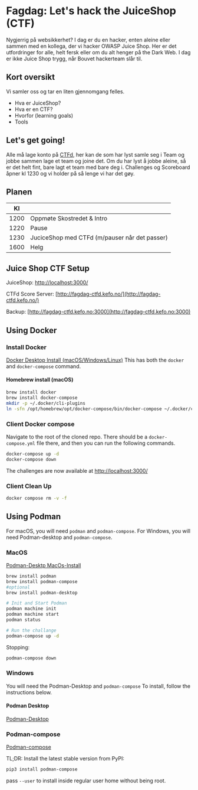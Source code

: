 # Fagdag: Let's hack the JuiceShop (CTF)

Nygjerrig på websikkerhet?
I dag er du en hacker, enten aleine eller sammen med en kollega, der vi hacker OWASP Juice Shop.
Her er det utfordringer for alle, helt fersk eller om du alt henger på the Dark Web. I dag er ikke Juice Shop trygg, når Bouvet hackerteam slår til.

## Kort oversikt

Vi samler oss og tar en liten gjennomgang felles.

- Hva er JuiceShop?
- Hva er en CTF?
- Hvorfor (learning goals)
- Tools

## Let's get going!

Alle må lage konto på [CTFd](http://fagdag-ctfd.kefo.no/), her kan de som har lyst samle seg i Team og jobbe sammen lage et team og joine det.
Om du har lyst å jobbe aleine, så er det helt fint, bare lagt et team med bare deg i.
Challenges og Scoreboard åpner kl 1230 og vi holder på så lenge vi har det gøy.

## Planen

| Kl | |  
| --- | --- |
| 1200 | Oppmøte Skostredet & Intro |
| 1220 | Pause  |
| 1230 | JuciceShop med CTFd (m/pauser når det passer) |
| 1600 | Helg |

## Juice Shop CTF Setup

JuiceShop: [http://localhost:3000/](http://localhost:3000/)

CTFd Score Server: [http://fagdag-ctfd.kefo.no/](http://fagdag-ctfd.kefo.no/)

Backup: [http://fagdag-ctfd.kefo.no:3000](http://fagdag-ctfd.kefo.no:3000)

## Using Docker

### Install Docker

[Docker Desktop Install (macOS/Windows/Linux)](https://www.docker.com/products/docker-desktop/)
This has both the `docker` and `docker-compose` command.

#### Homebrew install (macOS)

```sh
brew install docker
brew install docker-compose
mkdir -p ~/.docker/cli-plugins
ln -sfn /opt/homebrew/opt/docker-compose/bin/docker-compose ~/.docker/cli-plugins/docker-compose
```

### Client Docker compose

Navigate to the root of the cloned repo.
There should be a `docker-compose.yml` file there, and then you can run the following commands.

```sh
docker-compose up -d 
docker-compose down
```

The challenges are now available at [http://localhost:3000/](http://localhost:3000/)

### Client Clean Up

```sh
docker compose rm -v -f
```

## Using Podman

For macOS, you will need `podman` and `podman-compose`.
For Windows, you will need Podman-desktop and `podman-compose`.

### MacOS

[Podman-Desktp MacOs-Install](https://podman-desktop.io/docs/Installation/macos-install)

```sh
brew install podman
brew install podman-compose
#optional
brew install podman-desktop

# Init and Start Podman
podman machine init
podman machine start
podman status

# Run the challange
podman-compose up -d
```

Stopping:

```sh
podman-compose down
```

### Windows

You will need the Podman-Desktop and `podman-compose`
To install, follow the instructions below.

#### Podman Desktop

[Podman-Desktop](https://podman-desktop.io/docs/Installation/windows-install)

### Podman-compose

[Podman-compose](https://github.com/containers/podman-compose#installation)

TL;DR:
Install the latest stable version from PyPI:

```sh
pip3 install podman-compose
```

pass `--user` to install inside regular user home without being root.

